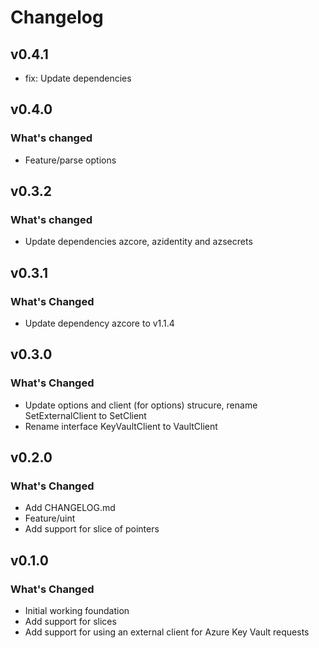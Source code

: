 # Changelog

## v0.4.1

* fix: Update dependencies

## v0.4.0

### What's changed

* Feature/parse options

## v0.3.2

### What's changed

* Update dependencies azcore, azidentity and azsecrets

## v0.3.1

### What's Changed

* Update dependency azcore to v1.1.4

## v0.3.0

### What's Changed

* Update options and client (for options) strucure, rename SetExternalClient to SetClient
* Rename interface KeyVaultClient to VaultClient

## v0.2.0

###  What's Changed

* Add CHANGELOG.md
* Feature/uint
* Add support for slice of pointers

## v0.1.0

### What's Changed

* Initial working foundation
* Add support for slices
* Add support for using an external client for Azure Key Vault requests

